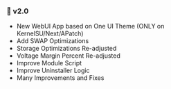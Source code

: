 ### 🔋 v2.0

* New WebUI App based on One UI Theme (ONLY on KernelSU/Next/APatch)
* Add SWAP Optimizations
* Storage Optimizations Re-adjusted
* Voltage Margin Percent Re-adjusted
* Improve Module Script
* Improve Uninstaller Logic
* Many Improvements and Fixes
